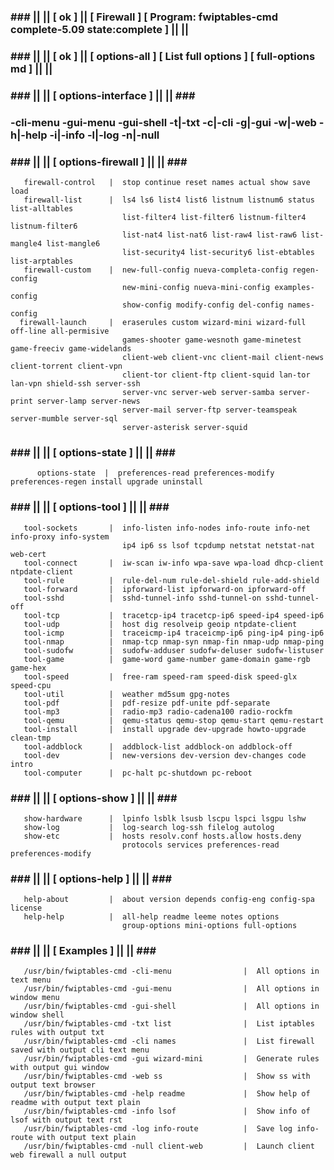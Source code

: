 ### ### || || [ ok ] || [ Firewall ] [ Program: fwiptables-cmd complete-5.09 state:complete ] || ||
### ### || || [ ok ] || [ options-all ] [ List full options ] [ full-options md ] || ||
### ### || ||  [ options-interface ]  || ||  ### ###                                                      
###  -cli-menu -gui-menu -gui-shell -t|-txt -c|-cli -g|-gui -w|-web -h|-help -i|-info -l|-log -n|-null
### ### || ||  [ options-firewall ]  || ||  ### ###                                                      
       firewall-control   |  stop continue reset names actual show save load                          
       firewall-list      |  ls4 ls6 list4 list6 listnum listnum6 status list-alltables               
                             list-filter4 list-filter6 listnum-filter4 listnum-filter6                
                             list-nat4 list-nat6 list-raw4 list-raw6 list-mangle4 list-mangle6        
                             list-security4 list-security6 list-ebtables list-arptables               
       firewall-custom    |  new-full-config nueva-completa-config regen-config                       
                             new-mini-config nueva-mini-config examples-config                        
                             show-config modify-config del-config names-config                        
      firewall-launch     |  eraserules custom wizard-mini wizard-full off-line all-permisive         
                             games-shooter game-wesnoth game-minetest game-freeciv game-widelands     
                             client-web client-vnc client-mail client-news client-torrent client-vpn  
                             client-tor client-ftp client-squid lan-tor lan-vpn shield-ssh server-ssh 
                             server-vnc server-web server-samba server-print server-lamp server-news  
                             server-mail server-ftp server-teamspeak server-mumble server-sql         
                             server-asterisk server-squid                                             
### ### || ||  [ options-state ]  || ||  ### ###                                                         
          options-state  |  preferences-read preferences-modify preferences-regen install upgrade uninstall       
### ### || ||  [ options-tool ]  || ||  ### ###                                                          
       tool-sockets       |  info-listen info-nodes info-route info-net info-proxy info-system        
                             ip4 ip6 ss lsof tcpdump netstat netstat-nat web-cert                     
       tool-connect       |  iw-scan iw-info wpa-save wpa-load dhcp-client ntpdate-client             
       tool-rule          |  rule-del-num rule-del-shield rule-add-shield                             
       tool-forward       |  ipforward-list ipforward-on ipforward-off                                
       tool-sshd          |  sshd-tunnel-info sshd-tunnel-on sshd-tunnel-off                          
       tool-tcp           |  tracetcp-ip4 tracetcp-ip6 speed-ip4 speed-ip6                            
       tool-udp           |  host dig resolveip geoip ntpdate-client                                  
       tool-icmp          |  traceicmp-ip4 traceicmp-ip6 ping-ip4 ping-ip6                            
       tool-nmap          |  nmap-tcp nmap-syn nmap-fin nmap-udp nmap-ping                            
       tool-sudofw        |  sudofw-adduser sudofw-deluser sudofw-listuser                            
       tool-game          |  game-word game-number game-domain game-rgb game-hex                      
       tool-speed         |  free-ram speed-ram speed-disk speed-glx speed-cpu                        
       tool-util          |  weather md5sum gpg-notes                                                 
       tool-pdf           |  pdf-resize pdf-unite pdf-separate                                        
       tool-mp3           |  radio-mp3 radio-cadena100 radio-rockfm                                   
       tool-qemu          |  qemu-status qemu-stop qemu-start qemu-restart                            
       tool-install       |  install upgrade dev-upgrade howto-upgrade clean-tmp                      
       tool-addblock      |  addblock-list addblock-on addblock-off                                   
       tool-dev           |  new-versions dev-version dev-changes code intro                          
       tool-computer      |  pc-halt pc-shutdown pc-reboot                                            
### ### || || [ options-show ]   || ||  ### ###                                                          
       show-hardware      |  lpinfo lsblk lsusb lscpu lspci lsgpu lshw                                
       show-log           |  log-search log-ssh filelog autolog                                       
       show-etc           |  hosts resolv.conf hosts.allow hosts.deny                                 
                             protocols services preferences-read preferences-modify                           
### ### || || [ options-help ]   || ||  ### ###                                                          
       help-about         |  about version depends config-eng config-spa license                      
       help-help          |  all-help readme leeme notes options                                      
                             group-options mini-options full-options                                  
### ### || ||  [ Examples ]  || ||  ### ###                                                              
       /usr/bin/fwiptables-cmd -cli-menu                |  All options in text menu                           
       /usr/bin/fwiptables-cmd -gui-menu                |  All options in window menu                         
       /usr/bin/fwiptables-cmd -gui-shell               |  All options in window shell                        
       /usr/bin/fwiptables-cmd -txt list                |  List iptables rules with output txt                
       /usr/bin/fwiptables-cmd -cli names               |  List firewall saved with output cli text menu      
       /usr/bin/fwiptables-cmd -gui wizard-mini         |  Generate rules with output gui window              
       /usr/bin/fwiptables-cmd -web ss                  |  Show ss with output text browser                   
       /usr/bin/fwiptables-cmd -help readme             |  Show help of readme with output text plain         
       /usr/bin/fwiptables-cmd -info lsof               |  Show info of lsof with output text rst             
       /usr/bin/fwiptables-cmd -log info-route          |  Save log info-route with output text plain         
       /usr/bin/fwiptables-cmd -null client-web         |  Launch client web firewall a null output           
